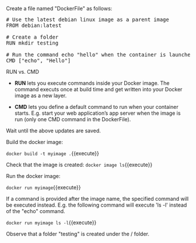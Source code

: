
Create a file named "DockerFile" as follows:

<pre class="file" data-filename="Dockerfile" data-target="replace">
# Use the latest debian linux image as a parent image
FROM debian:latest

# Create a folder 
RUN mkdir testing

# Run the command echo "hello" when the container is launched
CMD ["echo", "Hello"]
</pre>

RUN vs. CMD
* **RUN** lets you execute commands inside  your Docker image. The command executs once at build time and get written into your Docker image as a new layer.

* **CMD** lets you define a default command to run when your container starts. E.g. start your web application’s app server when the image is run (only one CMD command in the DockerFile).


Wait until the above updates are saved. 

Build the docker image:

`docker build -t myimage .`{{execute}}


Check that the image is created:
`docker image ls`{{execute}}


Run the docker image:

`docker run myimage`{{execute}}

If a command is provided after the image name, the specified command will be executed instead. E.g. the following command will execute 'ls -l' instead of the "echo" command.

`docker run myimage ls -l`{{execute}}

Observe that a folder "testing" is created under the / folder.

